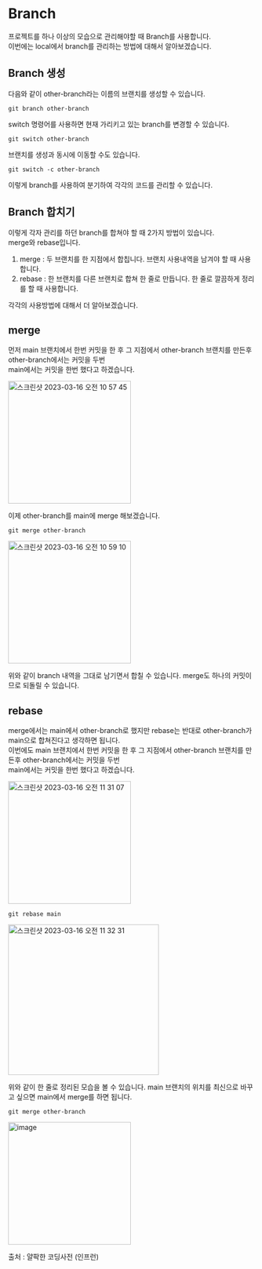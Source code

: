 # Branch 

프로젝트를 하나 이상의 모습으로 관리해야할 때 Branch를 사용합니다.    
이번에는 local에서 branch를 관리하는 방법에 대해서 알아보겠습니다.  

## Branch 생성

다음와 같이 other-branch라는 이름의 브랜치를 생성할 수 있습니다.  


```
git branch other-branch
```  
  

switch 명령어를 사용하면 현재 가리키고 있는 branch를 변경할 수 있습니다.      

```
git switch other-branch 
```
  
  
브랜치를 생성과 동시에 이동할 수도 있습니다.  

```
git switch -c other-branch
```
 

이렇게 branch를 사용하여 분기하여 각각의 코드를 관리할 수 있습니다. 

## Branch 합치기 

이렇게 각자 관리를 하던 branch를 합쳐야 할 때 2가지 방법이 있습니다.   
merge와 rebase입니다.  

1. merge : 두 브랜치를 한 지점에서 합칩니다. 브랜치 사용내역을 남겨야 할 때 사용합니다.   
2. rebase : 한 브랜치를 다른 브랜치로 합쳐 한 줄로 만듭니다. 한 줄로 깔끔하게 정리를 할 때 사용합니다.  

각각의 사용방법에 대해서 더 알아보겠습니다.   

## merge

먼저 main 브랜치에서 한번 커밋을 한 후 그 지점에서 other-branch 브랜치를 만든후 other-branch에서는 커밋을 두번  
main에서는 커밋을 한번 했다고 하겠습니다. 

<img width="250" alt="스크린샷 2023-03-16 오전 10 57 45" src="https://user-images.githubusercontent.com/84896838/225490347-cbe38312-6a24-4749-bf08-042742f8366d.png">

이제 other-branch를 main에 merge 해보겠습니다. 
```
git merge other-branch 
```
<img width="250" alt="스크린샷 2023-03-16 오전 10 59 10" src="https://user-images.githubusercontent.com/84896838/225490227-f7ffbbf4-d8c4-4b26-bdf1-3a9bb3e519b7.png">

위와 같이 branch 내역을 그대로 남기면서 합칠 수 있습니다. merge도 하나의 커밋이므로 되돌릴 수 있습니다.

## rebase

merge에서는 main에서 other-branch로 했지만 rebase는 반대로 other-branch가 main으로 합쳐진다고 생각하면 됩니다.   
이번에도 main 브랜치에서 한번 커밋을 한 후 그 지점에서 other-branch 브랜치를 만든후 other-branch에서는 커밋을 두번   
main에서는 커밋을 한번 했다고 하겠습니다. 

<img width="250" alt="스크린샷 2023-03-16 오전 11 31 07" src="https://user-images.githubusercontent.com/84896838/225494999-91c81c2c-7e7a-4648-8829-8941c20d4604.png">

```
git rebase main
```
<img width="307" alt="스크린샷 2023-03-16 오전 11 32 31" src="https://user-images.githubusercontent.com/84896838/225495132-d71ee03b-8ea5-4e87-ac55-c05f2e0dd536.png">

위와 같이 한 줄로 정리된 모습을 볼 수 있습니다. main 브랜치의 위치를 최신으로 바꾸고 싶으면 main에서 merge를 하면 됩니다.  
```
git merge other-branch
```
<img width="250" alt="image" src="https://user-images.githubusercontent.com/84896838/225495366-0399b278-2cfe-474e-9b83-aa5f6b272462.png">

출처 : 얄팍한 코딩사전 (인프런)


